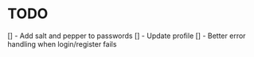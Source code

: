 # TODO

[] - Add salt and pepper to passwords
[] - Update profile
[] - Better error handling when login/register fails
